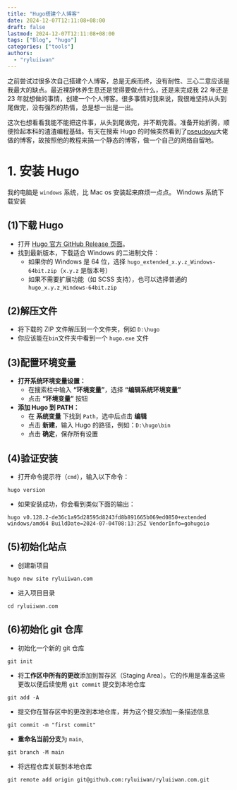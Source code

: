 ```yaml
---
title: "Hugo搭建个人博客"
date: 2024-12-07T12:11:08+08:00
draft: false
lastmod: 2024-12-07T12:11:08+08:00
tags: ["Blog", "hugo"]
categories: ["tools"]
authors:
  - "ryluiiwan"
---
```


之前尝试过很多次自己搭建个人博客，总是无疾而终，没有耐性、三心二意应该是我最大的缺点。最近裸辞休养生息还是觉得要做点什么，还是来完成我 22 年还是 23 年就想做的事情，创建一个个人博客。很多事情对我来说，我很难坚持从头到尾做完，没有强烈的热情，总是想一出是一出。

这次也想看看我能不能把这件事，从头到尾做完，并不断完善。准备开始折腾，顺便捡起本科的渣渣编程基础。有天在搜索 Hugo 的时候突然看到了[pseudoyu](https://www.pseudoyu.com/zh/2022/05/29/deploy_your_blog_using_hugo_and_github_action/)大佬做的博客，故按照他的教程来搞一个静态的博客，做一个自己的网络自留地。

# 1. 安装 Hugo

我的电脑是 `windows` 系统，比 Mac os 安装起来麻烦一点点。
Windows 系统下载安装

## (1)下载 Hugo

- 打开 [Hugo 官方 GitHub Release 页面](https://github.com/gohugoio/hugo/releases)。
- 找到最新版本，下载适合 Windows 的二进制文件：
  - 如果你的 Windows 是 64 位，选择 `hugo_extended_x.y.z_Windows-64bit.zip`（`x.y.z` 是版本号）
  - 如果不需要扩展功能（如 SCSS 支持），也可以选择普通的 `hugo_x.y.z_Windows-64bit.zip`

## (2)解压文件

- 将下载的 ZIP 文件解压到一个文件夹，例如 `D:\hugo`
- 你应该能在`bin`文件夹中看到一个 `hugo.exe` 文件

## (3)配置环境变量

- **打开系统环境变量设置：**
  - 在搜索栏中输入 **“环境变量”**，选择 **“编辑系统环境变量”**
  - 点击 **“环境变量”** 按钮
- **添加 Hugo 到 PATH：**
  - 在 **系统变量** 下找到 `Path`，选中后点击 **编辑**
  - 点击 **新建**，输入 Hugo 的路径，例如：`D:\hugo\bin`
  - 点击 **确定**，保存所有设置

## (4)验证安装

- 打开命令提示符（`cmd`），输入以下命令：

```shell
hugo version
```

- 如果安装成功，你会看到类似下面的输出：

```
hugo v0.128.2-de36c1a95d28595d8243fd8b891665b069ed0850+extended windows/amd64 BuildDate=2024-07-04T08:13:25Z VendorInfo=gohugoio
```

## (5)初始化站点

- 创建新项目

```shell
hugo new site ryluiiwan.com
```

- 进入项目目录

```shell
cd ryluiiwan.com
```

## (6)初始化 git 仓库

- 初始化一个新的 git 仓库

```shell
git init
```

- 将**工作区中所有的更改**添加到暂存区（Staging Area）。它的作用是准备这些更改以便后续使用 `git commit` 提交到本地仓库

```shell
git add -A
```

- 提交你在暂存区中的更改到本地仓库，并为这个提交添加一条描述信息

```shell
git commit -m "first commit"
```

- **重命名当前分支**为 `main`,

```shell
git branch -M main
```

- 将远程仓库关联到本地仓库

```shell
git remote add origin git@github.com:ryluiiwan/ryluiiwan.com.git
```
